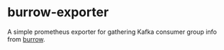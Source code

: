 # burrow-exporter

A simple prometheus exporter for gathering Kafka consumer group info
from [burrow](https://github.com/linkedin/Burrow).
